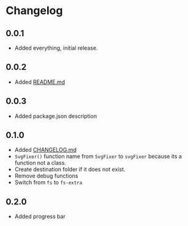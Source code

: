 # Changelog

## 0.0.1

- Added everything, initial release.

## 0.0.2

- Added [README.md](https://github.com/oslllo/svg-fixer/blob/master/README.md)

## 0.0.3

- Added package.json description

## 0.1.0

- Added [CHANGELOG.md](https://github.com/oslllo/svg-fixer/blob/master/CHANGELOG.md)
- `SvgFixer()` function name from `SvgFixer` to `svgFixer` because its a function not a class.
- Create destination folder if it does not exist.
- Remove debug functions
- Switch from `fs` to `fs-extra`

## 0.2.0

- Added progress bar

